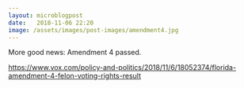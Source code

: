 ```yaml
---
layout: microblogpost
date:   2018-11-06 22:20
image: /assets/images/post-images/amendment4.jpg
---
```


More good news: Amendment 4 passed.

<a href="https://www.vox.com/policy-and-politics/2018/11/6/18052374/florida-amendment-4-felon-voting-rights-results">https://www.vox.com/policy-and-politics/2018/11/6/18052374/florida-amendment-4-felon-voting-rights-result</a>